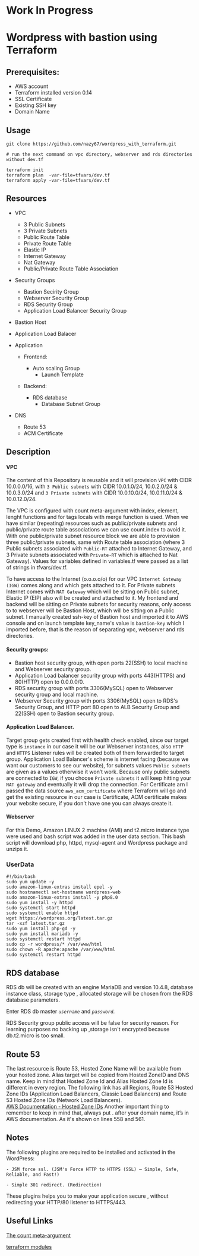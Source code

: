 # Work In Progress

# Wordpress with bastion using Terraform

## Prerequisites:

   - AWS account
   - Terraform installed version 0.14
   - SSL Certificate
   - Existing SSH key
   - Domain Name

## Usage
```
git clone https://github.com/nazy67/wordpress_with_terraform.git

# run the next command on vpc directory, webserver and rds directories without dev.tf

terraform init
terraform plan  -var-file=tfvars/dev.tf
terraform apply -var-file=tfvars/dev.tf
```
## Resources

- VPC

  - 3 Public Subnets
  - 3 Private Subnets
  - Public Route Table
  - Private Route Table
  - Elastic IP
  - Internet Gateway
  - Nat Gateway
  - Public/Private Route Table Association

- Security Groups

  - Bastion Secirity Group
  - Webserver Security Group 
  - RDS Security Group
  - Application Load Balancer Security Group

- Bastion Host

- Application Load Balacer

- Application

  - Frontend:
    - Auto scaling Group
      - Launch Template
  
  - Backend:
    - RDS database
      - Database Subnet Group

- DNS
  - Route 53
  - ACM Certificate

## Description

#### VPC
The content of this Repository is reusable and it will provision `VPC` with CIDR 10.0.0.0/16, with  `3 Public subnets` with CIDR 10.0.1.0/24, 10.0.2.0/24 & 10.0.3.0/24 and `3 Private subnets` with CIDR 10.0.10.0/24, 10.0.11.0/24 & 10.0.12.0/24. 

The VPC is configured with count meta-argument with index, element, lenght functions and for tags locals with merge function is used. When we have similar (repeating) resources such as public/private subnets and public/private route table associations we can use count.index to avoid it. With one public/private subnet resource block we are able to provision three public/private subnets, same with Route table association (where 3 Public subnets associated with `Public-RT` attached to Internet Gateway, and 3 Private subnets associated with `Private-RT` which is attached to Nat Gateway). Values for variables defined in variables.tf were passed as a list of strings in tfvars/dev.tf.

To have access to the Internet (o.o.o.o/o) for our VPC `Internet Gateway (IGW)` comes along and which gets attached to it. For Private subnets Internet comes with `NAT Gateway` which will be sitting on Public subnet, Elastic IP (EIP) also will be created and attached to it. My frontend and backend will be sitting on Private subnets for security reasons, only access to to webserver will be Bastion Host, which will be sitting on a Public subnet. I manually created ssh-key of Bastion host and imported it to AWS console and on launch template key_name's value is  `bastion-key` which I imported before, that is the reason of separating vpc, webserver and rds directories.  

#### Security groups:

  - Bastion host security group, with open ports 22(SSH) to local machine and Webserver security group.
  - Application Load balancer security group with ports 443(HTTPS) and 80(HTTP) open to 0.0.0.0/0.
  - RDS security group with ports 3306(MySQL) open to Webserver security group and local machine. 
  - Webserver Security group with ports 3306(MySQL) open to RDS's Security Group, and HTTP port 80 open to ALB Security Group and 22(SSH) open to Bastion security group.

#### Application Load Balancer.

Target group gets created first with health check enabled, since our target type is `instance` in our case it will be our Webserver instances, also `HTTP` and `HTTPS` Listener rules will be created both of them forwarded to target group. Application Load Balancer's scheme is internet facing (because we want our customers to see our website), for subnets values `Public subnets` are given as a values otherwise it won’t work. Because only public subnets are connected to `IGW`, if you choose `Private subnets` it will keep hitting your `NAT gateway` and eventually it will drop the connection. For Certificate arn I passed the data source `aws_acm_certificate` where Terraform will go and get the existing resource in our case is Certificate, ACM certificate makes your website secure, if you don't have one you can always create it.

#### Webserver

For this Demo, Amazon LINUX 2 machine (AMI) and t2.micro instance type were used and bash script was added in the user data section. This bash script will download php, httpd, mysql-agent and Wordpress package and unzips it.  

### UserData
```
#!/bin/bash
sudo yum update -y
sudo amazon-linux-extras install epel -y
sudo hostnamectl set-hostname wordpress-web
sudo amazon-linux-extras install -y php8.0
sudo yum install -y httpd 
sudo systemctl start httpd
sudo systemctl enable httpd
wget https://wordpress.org/latest.tar.gz
tar -xzf latest.tar.gz
sudo yum install php-gd -y
sudo yum install mariadb -y
sudo systemctl restart httpd
sudo cp -r wordpress/* /var/www/html
sudo chown -R apache:apache /var/www/html
sudo systemctl restart httpd  
```

## RDS database    

RDS db will be created with an engine MariaDB and version 10.4.8, database instance class, storage type , allocated storage will be chosen from the RDS database parameters. 

Enter RDS db master _```username```_ and _```password```_.

RDS Security group public access will be false for security reason. For learning purposes no backing up ,storage isn't encrypted because db.t2.micro is too small.  


## Route 53

The last resource is Route 53, Hosted Zone Name will be available from your hosted zone. Alias target will be copied from  Hosted ZoneID and DNS name. Keep in mind that Hosted Zone Id and Alias Hosted Zone Id is different in every region. The following link has all Regions, Route 53 Hosted Zone IDs (Application Load Balancers, Classic Load Balancers) and Route 53 Hosted Zone IDs (Network Load Balancers).  
[AWS Documentation - Hosted Zone IDs](https://docs.aws.amazon.com/general/latest/gr/elb.html)
Another important thing to remember to keep in mind that, always put . after your domain name, it’s in AWS  documentation. As it's shown on lines 558 and 561.

## Notes 

The following  plugins are required to be installed and activated in the WordPress:
```
- JSM force ssl. (JSM's Force HTTP to HTTPS (SSL) – Simple, Safe, Reliable, and Fast!)

- Simple 301 redirect. (Redirection)
```
These plugins helps you to make your application secure , without redirecting  your HTTP/80 listener to HTTPS/443.

## Useful Links

[The count meta-argument](https://www.terraform.io/docs/language/meta-arguments/count.html)

[terraform modules](https://registry.terraform.io/modules/erkinsinc/wordpress/aws/latest?tab=resources)